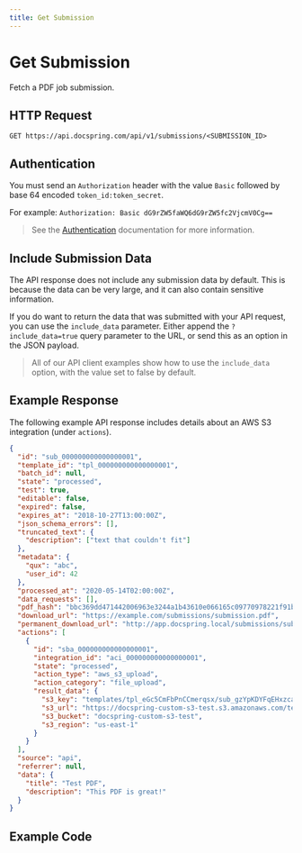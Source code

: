 ```yaml
---
title: Get Submission
---
```


# Get Submission

Fetch a PDF job submission.

## HTTP Request

`GET https://api.docspring.com/api/v1/submissions/<SUBMISSION_ID>`

## Authentication

You must send an `Authorization` header with the value `Basic` followed by base 64 encoded `token_id:token_secret`.

For example: `Authorization: Basic dG9rZW5faWQ6dG9rZW5fc2VjcmV0Cg==`

> See the [Authentication](../install-api-client/authentication) documentation for more information.

## Include Submission Data

The API response does not include any submission data by default. This is because the data can be very large, and it can also contain sensitive information.

If you do want to return the data that was submitted with your API request, you can use the `include_data` parameter. Either append the `?include_data=true` query parameter to the URL, or send this as an option in the JSON payload.

> All of our API client examples show how to use the `include_data` option, with the value set to false by default.

## Example Response

The following example API response includes details about an AWS S3 integration (under `actions`).

```json
{
  "id": "sub_000000000000000001",
  "template_id": "tpl_000000000000000001",
  "batch_id": null,
  "state": "processed",
  "test": true,
  "editable": false,
  "expired": false,
  "expires_at": "2018-10-27T13:00:00Z",
  "json_schema_errors": [],
  "truncated_text": {
    "description": ["text that couldn't fit"]
  },
  "metadata": {
    "qux": "abc",
    "user_id": 42
  },
  "processed_at": "2020-05-14T02:00:00Z",
  "data_requests": [],
  "pdf_hash": "bbc369dd471442006963e3244a1b43610e066165c09770978221f91bd7ace8f5",
  "download_url": "https://example.com/submissions/submission.pdf",
  "permanent_download_url": "http://app.docspring.local/submissions/sub_000000000000000001/download",
  "actions": [
    {
      "id": "sba_000000000000000001",
      "integration_id": "aci_000000000000000001",
      "state": "processed",
      "action_type": "aws_s3_upload",
      "action_category": "file_upload",
      "result_data": {
        "s3_key": "templates/tpl_eGc5CmFbPnCCmerqsx/sub_gzYpKDYFqEHxzca4kK.pdf",
        "s3_url": "https://docspring-custom-s3-test.s3.amazonaws.com/templates/tpl_eGc5CmFbPnCCmerqsx/sub_gzYpKDYFqEHxzca4kK.pdf",
        "s3_bucket": "docspring-custom-s3-test",
        "s3_region": "us-east-1"
      }
    }
  ],
  "source": "api",
  "referrer": null,
  "data": {
    "title": "Test PDF",
    "description": "This PDF is great!"
  }
}
```

## Example Code

<CodeSwitcher :languages="{javascript:'JavaScript', ruby:'Ruby', python:'Python', php:'PHP', csharp:'C#', bash:'bash'}">
<template v-slot:javascript>

```javascript
// This is a live example that you can run with Node

var DocSpring = require("docspring");

var config = new DocSpring.Configuration();
config.apiTokenId = "yRaaR9JmTPtGX7EN";
config.apiTokenSecret = "IB3TRkSdm4f2BdtU_D3YgxjdMB7l-r2fOgvxD1Yzwec";
client = new DocSpring.Client(config);

client.getSubmission("sub_ADPq6GNqNqpAZG9Yzb", { includeData: false }, function(
  error,
  submission
) {
  if (error) throw error;
  console.log(submission);
});
```

</template>
<template v-slot:ruby>

```ruby
# This is a live example that you can run in IRB.

require 'docspring'

ENV['DOCSPRING_TOKEN_ID'] = 'yRaaR9JmTPtGX7EN'
ENV['DOCSPRING_TOKEN_SECRET'] = 'IB3TRkSdm4f2BdtU_D3YgxjdMB7l-r2fOgvxD1Yzwec'
submission_id = 'PLh644LApyMAD3p9'

DocSpring.configure do |c|
  c.username  = ENV['DOCSPRING_TOKEN_ID']
  c.password  = ENV['DOCSPRING_TOKEN_SECRET']
end

docspring = DocSpring::Client.new

submission = docspring.get_submission(submission_id, include_data: false)
puts submission
```

</template>
<template v-slot:python>

```python
# This is a live example that you can run in the Python interpreter
import docspring

client = docspring.Client()
client.api_client.configuration.username = "yRaaR9JmTPtGX7EN"
client.api_client.configuration.password = "IB3TRkSdm4f2BdtU_D3YgxjdMB7l-r2fOgvxD1Yzwec"

submission = client.get_submission("PLh644LApyMAD3p9", include_data=False)
print(submission)
```

</template>
<template v-slot:php>

```php
<?php
// This is a live example that you can run in the PHP interactive shell (php -a)
$docspring = new DocSpring\Client();
$docspring->getConfig()->setUsername('yRaaR9JmTPtGX7EN');
$docspring->getConfig()->setPassword('IB3TRkSdm4f2BdtU_D3YgxjdMB7l-r2fOgvxD1Yzwec');
$submission_id = 'PLh644LApyMAD3p9';

// Change to true to include the submission data
$submission = $docspring->getSubmission($submission_id, false);
echo $submission;
```

</template>
<template v-slot:csharp>

```csharp
using System;
using System.Diagnostics;
using DocSpring.Client.Api;
using DocSpring.Client.Client;
using DocSpring.Client.Model;

namespace Example
{
    public class DocSpringExample
    {
        public void main()
        {
          Configuration.Default.Username = "yRaaR9JmTPtGX7EN";
          Configuration.Default.Password = "IB3TRkSdm4f2BdtU_D3YgxjdMB7l-r2fOgvxD1Yzwec";

          var apiInstance = new PDFApi();
          string submissionId = "sub_000000000000000001";
          /// Change to true to include the submission data
          var submission = apiInstance.GetSubmission(submissionId, false);
          Debug.WriteLine(submission);
        }
    }
}
```

</template>
<template v-slot:bash>

```bash
# This is a live example that you can run in your console.

export API_TOKEN_ID="yRaaR9JmTPtGX7EN"
export API_TOKEN_SECRET="IB3TRkSdm4f2BdtU_D3YgxjdMB7l-r2fOgvxD1Yzwec"
export SUBMISSION_ID="PLh644LApyMAD3p9"

curl -s "https://api.docspring.com/api/v1/submissions/$SUBMISSION_ID?include_data=false" \
  -u "$API_TOKEN_ID:$API_TOKEN_SECRET"
```

</template>
</CodeSwitcher>
